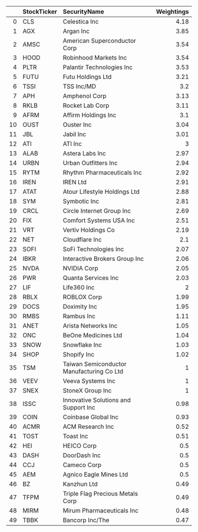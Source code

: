 |    | StockTicker   | SecurityName                              |   Weightings |
|---:|:--------------|:------------------------------------------|-------------:|
|  0 | CLS           | Celestica Inc                             |         4.18 |
|  1 | AGX           | Argan Inc                                 |         3.85 |
|  2 | AMSC          | American Superconductor Corp              |         3.54 |
|  3 | HOOD          | Robinhood Markets Inc                     |         3.54 |
|  4 | PLTR          | Palantir Technologies Inc                 |         3.53 |
|  5 | FUTU          | Futu Holdings Ltd                         |         3.21 |
|  6 | TSSI          | TSS Inc/MD                                |         3.2  |
|  7 | APH           | Amphenol Corp                             |         3.13 |
|  8 | RKLB          | Rocket Lab Corp                           |         3.11 |
|  9 | AFRM          | Affirm Holdings Inc                       |         3.1  |
| 10 | OUST          | Ouster Inc                                |         3.04 |
| 11 | JBL           | Jabil Inc                                 |         3.01 |
| 12 | ATI           | ATI Inc                                   |         3    |
| 13 | ALAB          | Astera Labs Inc                           |         2.97 |
| 14 | URBN          | Urban Outfitters Inc                      |         2.94 |
| 15 | RYTM          | Rhythm Pharmaceuticals Inc                |         2.92 |
| 16 | IREN          | IREN Ltd                                  |         2.91 |
| 17 | ATAT          | Atour Lifestyle Holdings Ltd              |         2.88 |
| 18 | SYM           | Symbotic Inc                              |         2.81 |
| 19 | CRCL          | Circle Internet Group Inc                 |         2.69 |
| 20 | FIX           | Comfort Systems USA Inc                   |         2.51 |
| 21 | VRT           | Vertiv Holdings Co                        |         2.19 |
| 22 | NET           | Cloudflare Inc                            |         2.1  |
| 23 | SOFI          | SoFi Technologies Inc                     |         2.07 |
| 24 | IBKR          | Interactive Brokers Group Inc             |         2.06 |
| 25 | NVDA          | NVIDIA Corp                               |         2.05 |
| 26 | PWR           | Quanta Services Inc                       |         2.03 |
| 27 | LIF           | Life360 Inc                               |         2    |
| 28 | RBLX          | ROBLOX Corp                               |         1.99 |
| 29 | DOCS          | Doximity Inc                              |         1.95 |
| 30 | RMBS          | Rambus Inc                                |         1.11 |
| 31 | ANET          | Arista Networks Inc                       |         1.05 |
| 32 | ONC           | BeOne Medicines Ltd                       |         1.04 |
| 33 | SNOW          | Snowflake Inc                             |         1.03 |
| 34 | SHOP          | Shopify Inc                               |         1.02 |
| 35 | TSM           | Taiwan Semiconductor Manufacturing Co Ltd |         1    |
| 36 | VEEV          | Veeva Systems Inc                         |         1    |
| 37 | SNEX          | StoneX Group Inc                          |         1    |
| 38 | ISSC          | Innovative Solutions and Support Inc      |         0.98 |
| 39 | COIN          | Coinbase Global Inc                       |         0.93 |
| 40 | ACMR          | ACM Research Inc                          |         0.52 |
| 41 | TOST          | Toast Inc                                 |         0.51 |
| 42 | HEI           | HEICO Corp                                |         0.5  |
| 43 | DASH          | DoorDash Inc                              |         0.5  |
| 44 | CCJ           | Cameco Corp                               |         0.5  |
| 45 | AEM           | Agnico Eagle Mines Ltd                    |         0.5  |
| 46 | BZ            | Kanzhun Ltd                               |         0.49 |
| 47 | TFPM          | Triple Flag Precious Metals Corp          |         0.49 |
| 48 | MIRM          | Mirum Pharmaceuticals Inc                 |         0.48 |
| 49 | TBBK          | Bancorp Inc/The                           |         0.47 |